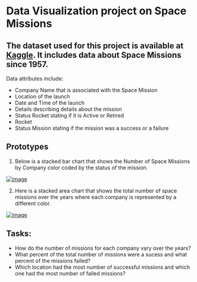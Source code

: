 # Data Visualization project on Space Missions

## The dataset used for this project is available at [Kaggle](https://www.kaggle.com/agirlcoding/all-space-missions-from-1957). It includes data about Space Missions since 1957.
Data attributes include: <br />
* Company Name that is associated with the Space Mission <br />
* Location of the launch <br />
* Date and Time of the launch <br />
* Details describing details about the mission <br />
* Status Rocket stating if it is Active or Retired <br />
*  Rocket <br />
* Status Mission stating if the mission was a success or a failure <br />

## Prototypes

1. Below is a stacked bar chart that shows the Number of Space Missions by Company color coded by the status of the mission.<br />

[![image](https://user-images.githubusercontent.com/51784083/94752416-2b65da00-0359-11eb-8a70-958394a4aa75.png)](https://vizhub.com/naisargidave/1264b2b5b1254558afa43c4759c15742)

2. Here is a stacked area chart that shows the total number of space missions over the years where each company is represented by a different color. <br />

[![image](https://user-images.githubusercontent.com/51784083/94752748-1d648900-035a-11eb-8bbe-6845a96b9ca2.png)](https://vizhub.com/naisargidave/565903655f0e4171af91a310afc13e55)

## Tasks:

* How do the number of missions for each company vary over the years?
* What percent of the total number of missions were a sucess and what percent of the missions failed?
* Which location had the most number of successful missions and which one had the most number of failed missions?
